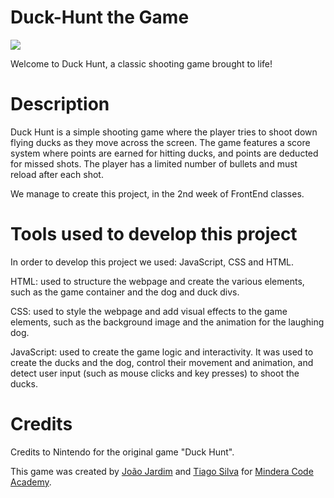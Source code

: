 # Duck-Hunt the Game

<img src= "https://code-projects.org/wp-content/uploads/2018/07/Screenshot-duck-hunt.png"></img>


Welcome to Duck Hunt, a classic shooting game brought to life!

# Description
Duck Hunt is a simple shooting game where the player tries to shoot down flying ducks as they move across the screen. The game features a score system where points are earned for hitting ducks, and points are deducted for missed shots. The player has a limited number of bullets and must reload after each shot.

We manage to create this project, in the 2nd week of FrontEnd classes.

# Tools used to develop this project
In order to develop this project we used: JavaScript, CSS and HTML.

HTML: used to structure the webpage and create the various elements, such as the game container and the dog and duck divs.

CSS: used to style the webpage and add visual effects to the game elements, such as the background image and the animation for the laughing dog.

JavaScript: used to create the game logic and interactivity. It was used to create the ducks and the dog, control their movement and animation, and detect user input (such as mouse clicks and key presses) to shoot the ducks.

# Credits
Credits to Nintendo for the original game "Duck Hunt". 

This game was created by [João Jardim](https://github.com/johnDoCodigo) and [Tiago Silva](https://github.com/tiagosilva28) for [Mindera Code Academy](https://mindswap.academy/).
